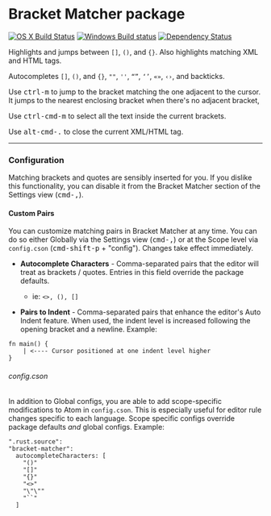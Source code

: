 # Bracket Matcher package
[![OS X Build Status](https://travis-ci.org/atom/bracket-matcher.svg?branch=master)](https://travis-ci.org/atom/bracket-matcher)
[![Windows Build status](https://ci.appveyor.com/api/projects/status/rrsl2h7e0od26k54/branch/master?svg=true)](https://ci.appveyor.com/project/Atom/bracket-matcher/branch/master) [![Dependency Status](https://david-dm.org/atom/bracket-matcher.svg)](https://david-dm.org/atom/bracket-matcher)


Highlights and jumps between `[]`, `()`, and `{}`. Also highlights matching XML
and HTML tags.

Autocompletes `[]`, `()`, and `{}`, `""`, `''`, `“”`, `‘’`, `«»`, `‹›`, and
backticks.

Use <kbd>ctrl-m</kbd> to jump to the bracket matching the one adjacent to the cursor.
It jumps to the nearest enclosing bracket when there's no adjacent bracket,

Use <kbd>ctrl-cmd-m</kbd> to select all the text inside the current brackets.

Use <kbd>alt-cmd-.</kbd> to close the current XML/HTML tag.

---
### Configuration

Matching brackets and quotes are sensibly inserted for you. If you dislike this
functionality, you can disable it from the Bracket Matcher section of the
Settings view (<kbd>cmd-,</kbd>).

#### Custom Pairs

You can customize matching pairs in Bracket Matcher at any time. You can do so either Globally via the Settings view (<kbd>cmd-,</kbd>) or at the Scope level via `config.cson` (<kbd>cmd-shift-p</kbd> + "config"). Changes take effect immediately.

* <b>Autocomplete Characters</b> - Comma-separated pairs that the editor will treat as brackets / quotes. Entries in this field override the package defaults.
  * ie: `<>, (), []`

* <b>Pairs to Indent</b> - Comma-separated pairs that enhance the editor's Auto Indent feature. When used, the indent level is increased following the opening bracket and a newline.
Example:
```
fn main() {
    | <---- Cursor positioned at one indent level higher
}
```

###### config.cson
In addition to Global configs, you are able to add scope-specific modifications to Atom in `config.cson`. This is especially useful for editor rule changes specific to each language. Scope specific configs override package defaults <i>and</i> global configs.
Example:
```
".rust.source":
"bracket-matcher":
  autocompleteCharacters: [
    "()"
    "[]"
    "{}"
    "<>"
    "\"\""
    "``"
  ]
```
